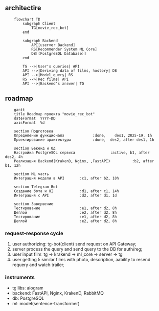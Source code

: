 
## architectire


```mermaid
    flowchart TD
        subgraph Client
            TG[movie_rec_bot]
        end

        subgraph Backend
            API[userver Backend]
            RS[Recommender System ML Core]
            DB[(PostgreSQL Database)]
        end

        TG -->|User's queries| API
        API -->|Deriving data of films, hostory| DB
        API -->|Model query| RS
        RS -->|Rec films| API
        API -->|Backend's answer| TG
```

## roadmap

```mermaid
    gantt
    title Roadmap проекта "movie_rec_bot"
    dateFormat  YYYY-DD
    axisFormat  %d

    section Подготовка
    Определение функционала             :done,    des1, 2025-19, 1h
    Проектирование архитектуры          :done,  des2, after des1, 1h

    section Бекенд и бд
    Настройка PostgreSQL сервиса                :active, b1, after des2, 4h
    Реализация Backend(KrakenD, Nginx, ,FastAPI)          :b2, after b1, 12h

    section ML часть
    Интеграция модели в API       :c1, after b2, 10h

    section Telegram Bot
    Создание бота и UI            :d1, after c1, 14h
    Интеграция с API              :d2, after d1, 1d

    section Завершение
    Тестирование                  :e1, after d2, 8h
    Деплой                        :e2, after d2, 8h
    Тестирование                  :e1, after d2, 8h
    Деплой                        :e2, after d2, 8h

```

### request-response cycle

1. user authorizing: tg-bot(client) send request on API Gateway;
2. server process the query and send query to the DB for auth/reg;
3. user input film: tg -> krakend -> ml_core -> server -> tg
4. user getting 5 similar films with photo, description, aability to resend requery and watch trailer;

### instruments

- tg libs: aiogram
- backend: FastAPI, Nginx, KrakenD, RabbitMQ
- db: PostgreSQL
- ml: model(sentence-transformer)
